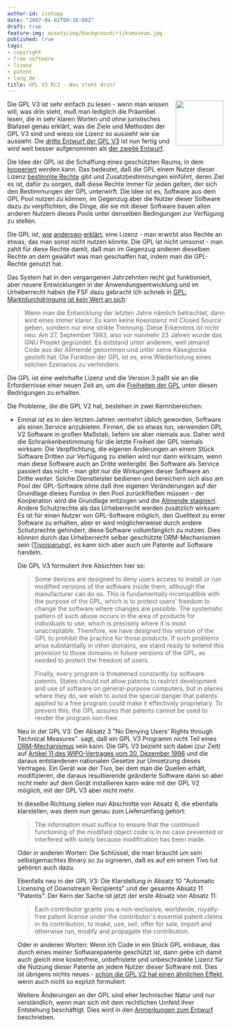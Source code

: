 ```yaml
---
author-id: isotopp
date: "2007-04-02T09:36:00Z"
draft: true
feature-img: assets/img/background/rijksmuseum.jpg
published: true
tags:
- copyright
- free software
- lizenz
- patent
- lang_de
title: GPL V3 RC3 - Was steht drin?
---
```

<!-- s9ymdb:1217 --><img width='110' height='104' style="float: right; border: 0px; padding-left: 5px; padding-right: 5px;" src="/uploads/20040314_gnu_head.serendipityThumb.jpg" alt="" /> Die GPL V3 ist sehr einfach zu lesen - wenn man wissen will, was drin steht, muß man lediglich die Präambel lesen, die in sehr klaren Worten und ohne juristisches Blafasel genau erklärt, was die Ziele und Methoden der GPL V3 sind und wieso sie Lizenz so aussieht wie sie aussieht. Die <a href="http://gplv3.fsf.org/gpl-draft-2007-03-28.html">dritte Entwurf der GPL V3</a> ist nun fertig und wird weit besser aufgenommen als <a href="http://blog.koehntopp.de/archives/1350-GPL-V3-2nd-draft.html">der zweite Entwurf</a>.


Die Idee der GPL ist die Schaffung eines geschützten Raums, in dem <a href="http://blog.koehntopp.de/archives/628-Ein-paar-ideologische-Steine-ins-Rollen-bringen.html">kooperiert</a> werden kann. Das bedeutet, daß die GPL einem Nutzer dieser Lizenz <a href="http://blog.koehntopp.de/archives/680-Von-der-GPL.html">bestimmte Rechte</a> gibt und Zusatzbestimmungen einführt, deren Ziel es ist, dafür zu sorgen, daß diese Rechte immer für jeden gelten, der sich den Bestimmungen der GPL unterwirft. Die Idee ist es, Software aus dem GPL Pool nutzen zu können, im Gegenzug aber die Nutzer dieser Software dazu zu verpflichten, die Dinge, die sie mit dieser Software bauen allen anderen Nutzern dieses Pools unter denselben Bedingungen zur Verfügung zu stellen.

Die GPL ist, <a href="http://blog.koehntopp.de/archives/1394-GPL-in-Deutschland-vor-Gericht-durchgesetzt.html">wie</a> <a href="http://blog.koehntopp.de/archives/1411-GPL-Marktdurchdringung-ist-kein-Wert-an-sich.html">anderswo</a> <a href="http://blog.koehntopp.de/archives/1458-GPL-Microsoft,-Novell,-Samba.org-und-die-Freiheiten-der-GPL.html">erklärt</a>, eine Lizenz - man erwirbt also Rechte an etwas, das man sonst nicht nutzen könnte. Die GPL ist nicht umsonst - man zahlt für diese Rechte damit, daß man im Gegenzug anderen dieselben Rechte an dem gewährt was man geschaffen hat, indem man die GPL-Rechte genutzt hat. 


Das System hat in den vergangenen Jahrzehnten recht gut funktioniert, aber neuere Entwicklungen in der Anwendungsentwicklung und im Urheberrecht haben die FSF dazu gebracht Ich schrieb in <a href="http://blog.koehntopp.de/archives/1411-GPL-Marktdurchdringung-ist-kein-Wert-an-sich.html">GPL: Marktdurchdringung ist kein Wert an sich</a>: <blockquote>Wenn man die Entwicklung der letzten Jahre nämlich betrachtet, dann wird eines immer klarer: Es kann keine Koexistenz mit Closed Source geben, sondern nur eine strikte Trennung. Diese Erkenntnis ist nicht neu: Am 27. September 1983, also vor nunmehr 23 Jahren wurde das GNU Projekt gegründet. Es entstand unter anderem, weil jemand Code aus der Allmende genommen und unter seine Käseglocke gestellt hat. Die Funktion der GPL ist es, eine Wiederholung eines solchen Szenarios zu verhindern.</blockquote> Die GPL ist eine wehrhafte Lizenz und die Version 3 paßt sie an die Erfordernisse einer neuen Zeit an, um die <a href="http://blog.koehntopp.de/archives/1458-GPL-Microsoft,-Novell,-Samba.org-und-die-Freiheiten-der-GPL.html">Freiheiten der GPL</a> unter diesen Bedingungen zu erhalten.

Die Probleme, die die GPL V2 hat, bestehen in zwei Kernnbereichen: <ul><li>Einmal ist es in den letzten Jahren vermehrt üblich geworden, Software als einen Service anzubieten. Firmen, die so etwas tun, verwenden GPL V2 Software in großen Maßstab, liefern sie aber niemals aus. Daher wird die Schrankenbestimmung für die letzte Freiheit der GPL niemals wirksam: Die Verpflichtung, die eigenen Änderungen an einem Stück Software Dritten zur Verfügung zu stellen wird nur dann wirksam, wenn man diese Software auch an Dritte weitergibt. Bei Software als Service passiert das nicht - man gibt nur die Wirkungen dieser Software an Dritte weiter. Solche Dienstleister bedienen und bereichern sich also am Pool der GPL-Software ohne daß ihre eigenen Veränderungen auf der Grundlage dieses Fundus in den Pool zurückfließen müssen - der Kooperation wird die Grundlage entzogen und die <a href="http://en.wikipedia.org/wiki/Tragedy_of_the_commons">Allmende stagniert</a>.</li>Andere Schutzrechte als das Urheberrecht werden zusätzlich wirksam: Es ist für einen Nutzer von GPL-Software möglich, den Quelltext zu einer Software zu erhalten, aber er wird möglicherweise durch andere Schutzrechte gehindert, diese Software vollumfänglich zu nutzen. Dies können durch das Urheberrecht selber geschützte DRM-Mechanismen sein (<a href="http://www.heise.de/open/artikel/87628">Tivoisierung</a>), es kann sich aber auch um Patente auf Software handeln.

Die GPL V3 formuliert ihre Absichten hier so: <blockquote>Some devices are designed to deny users access to install or run modified versions of the software inside them, although the manufacturer can do so. This is fundamentally incompatible with the purpose of the GPL, which is to protect users' freedom to change the software where changes are possible. The systematic pattern of such abuse occurs in the area of products for individuals to use, which is precisely where it is most unacceptable. Therefore, we have designed this version of the GPL to prohibit the practice for those products. If such problems arise substantially in other domains, we stand ready to extend this provision to those domains in future versions of the GPL, as needed to protect the freedom of users.

Finally, every program is threatened constantly by software patents. States should not allow patents to restrict development and use of software on general-purpose computers, but in places where they do, we wish to avoid the special danger that patents applied to a free program could make it effectively proprietary. To prevent this, the GPL assures that patents cannot be used to render the program non-free.</blockquote>

Neu in der GPL V3: Der Absatz 3 "No Denying Users' Rights through Technical Measures". sagt, daß ein GPL V3 Programm nicht Teil eines <a href="http://de.wikipedia.org/wiki/Digitale_Rechteverwaltung">DRM-Mechanismus</a> sein kann. Die GPL V3 bezieht sich dabei (zur Zeit) auf <a href="http://www.wipo.int/treaties/en/ip/wct/trtdocs_wo033.html#P87_12240">Artikel 11 des WIPO-Vertrages vom 20. Dezember 1996</a> und die daraus entstandenen nationalen Gesetze zur Umsetzung dieses Vertrages. Ein Gerät wie der Tivo, bei dem man die Quellen erhält, modifizieren, die daraus resultierende geänderte Software dann so aber nicht mehr auf dem Gerät installieren kann wäre mit der GPL V2 möglich, mit der GPL V3 aber nicht mehr.

In dieselbe Richtung zielen nun Abschnitte von Absatz 6, die ebenfalls klarstellen, was denn nun genau zum Lieferumfang gehört: <blockquote> The information must suffice to ensure that the continued functioning of the modified object code is in no case prevented or interfered with solely because modification has been made.</blockquote> Oder in anderen Worten: Die Schlüssel, die man braucht um sein selbstgemachtes Binary so zu signieren, daß es auf ein einem Tivo tut gehören auch dazu.

Ebenfalls neu in der GPL V3: Die Klarstellung in Absatz 10 "Automatic Licensing of Downstream Recipients" und der gesamte Absatz 11 "Patents". Der Kern der Sache ist jetzt der erste Absatz von Absatz 11: <blockquote>Each contributor grants you a non-exclusive, worldwide, royalty-free patent license under the contributor's essential patent claims in its contribution, to make, use, sell, offer for sale, import and otherwise run, modify and propagate the contribution.</blockquote> Oder in anderen Worten: Wenn ich Code in ein Stück GPL einbaue, das durch eines meiner Softwarepatente geschützt ist, dann gebe ich damit auch gleich eine kostenfreie, unbefristete und unbeschränkte Lizenz für die Nutzung dieser Patente an jedem Nutzer dieser Software mit. Dies ist übrigens nichts neues - <a href="http://www.groklaw.net/article.php?story=20070328071651351">schon die GPL V2 hat einen ähnlichen Effekt</a>, wenn auch nicht so explizit formuliert.

Weitere Änderungen an der GPL sind eher technischer Natur und nur verständlich, wenn man sich mit dem rechtlichen Umfeld ihrer Entstehung beschäftigt. Dies wird in den <a href="http://gplv3.fsf.org/rationale">Anmerkungen zum Entwurf</a> beschrieben.
